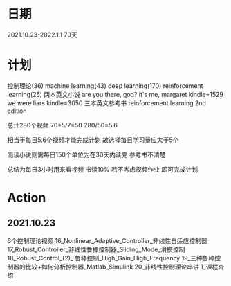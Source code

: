 # 日期
2021.10.23-2022.1.1
70天

# 计划
控制理论(36)
machine learning(43)
deep learning(170)
reinforcement learning(25)
两本英文小说
are you there, god? it's me, margaret
kindle=1529
we were liars
kindle=3050
三本英文参考书
reinforcement learning 2nd edition


总计280个视频
70*5/7=50
280/50=5.6

相当于每日5.6个视频才能完成计划
故选择每日学习量应大于5个

而读小说则需每日150个单位为在30天内读完
参考书不清楚

总结为每日3小时用来看视频
书读10%
若不考虑视频作业
即可完成计划

# Action
## 2021.10.23
6个控制理论视频
16_Nonlinear_Adaptive_Controller_非线性自适应控制器
17_Robust_Controller_非线性鲁棒控制器_Sliding_Mode_滑模控制
18_Robust_Control_(2)_ 鲁棒控制_High_Gain_High_Frequency
19_三种鲁棒控制器的比较+如何分析控制器_Matlab_Simulink
20_非线性控制理论串讲
1_课程介绍
